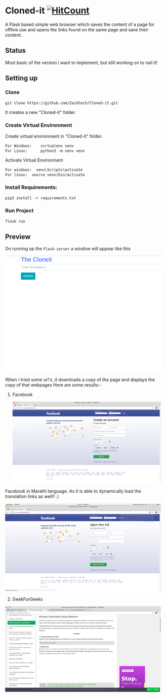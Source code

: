 # Cloned-it [![HitCount](http://hits.dwyl.com/Zaidtech/Cloned-it.svg)](http://hits.dwyl.com/Zaidtech/Cloned-it)
A Flask based simple web browser which saves the content of a page for offline use and opens the links found on the same page and save their content.

## Status

Most basic of the version i want to implement, but still working on to nail it!

## Setting up

### Clone

    git clone https://github.com/Zaidtech/Cloned-it.git

It creates a new "Cloned-it" folder.

### Create Virtual Environment

 Create virtual environment in "Cloned-it" folder.

    For Windows:    virtualenv venv
    For Linux:      python3 -m venv venv

 Activate Virtual Environment

    For windows:  venv\Scripts\activate
    For linux:  source venv/bin/activate

### Install Requirements:

    pip3 install -r requirements.txt

### Run Project
  
    flask run

## Preview

On running up the `Flask-server` a window will appear like this

  [<img src="./preview/p1.png" width="600"/>](p1.png)

When i tried some url's ,it downloads a copy of the page and displays the copy of that webpages
Here are some results:-

1. Facebook

    [<img src="./preview/p2.png" width="600"/>](p2.png)

Facebook in Marathi language.
As it is able to dynamically load the translation links as well!!  .)

[<img src="./preview/p3.png" width="600"/>](p3.png)

2. GeekForGeeks

 [<img src="./preview/p4.png" width="600"/>](p4.png)
